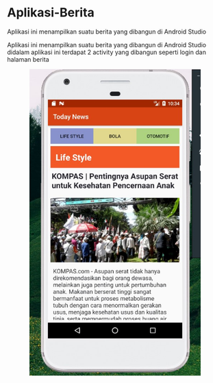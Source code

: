 # Aplikasi-Berita


Aplikasi ini menampilkan suatu berita yang dibangun di Android Studio

Aplikasi ini menampilkan suatu berita yang dibangun di Android Studio
didalam aplikasi ini terdapat 2 activity yang dibangun seperti login dan halaman berita

<p align="center">
<img src="https://github.com/rasyidmisbahuddin/Aplikasi-Berita/blob/main/berita.jpeg" alt="berita" width="400" align="center"/>
</p>
